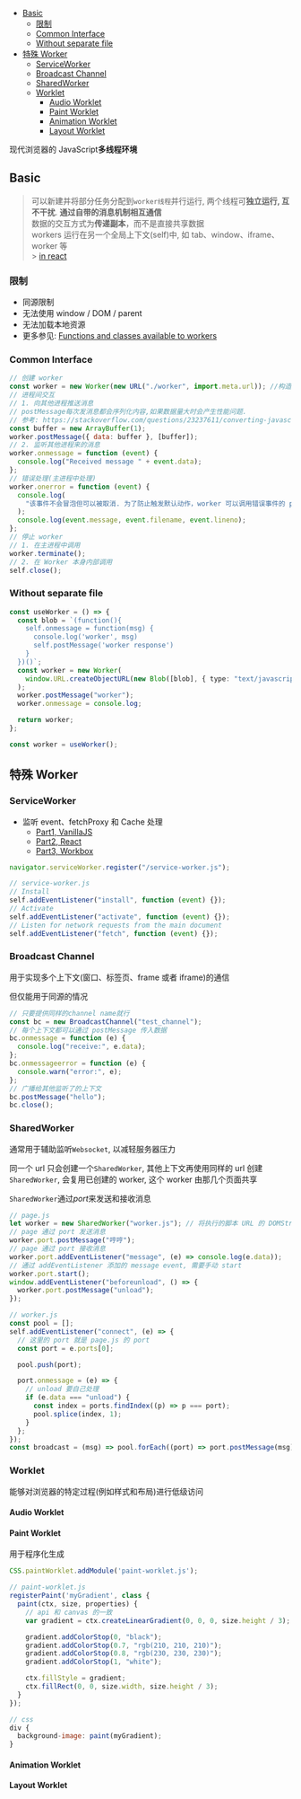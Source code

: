- [Basic](#basic)
  - [限制](#限制)
  - [Common Interface](#common-interface)
  - [Without separate file](#without-separate-file)
- [特殊 Worker](#特殊-worker)
  - [ServiceWorker](#serviceworker)
  - [Broadcast Channel](#broadcast-channel)
  - [SharedWorker](#sharedworker)
  - [Worklet](#worklet)
    - [Audio Worklet](#audio-worklet)
    - [Paint Worklet](#paint-worklet)
    - [Animation Worklet](#animation-worklet)
    - [Layout Worklet](#layout-worklet)

现代浏览器的 JavaScript**多线程环境**

## Basic

> 可以新建并将部分任务分配到`worker线程`并行运行, 两个线程可**独立运行, 互不干扰**. **通过自带的消息机制相互通信**<br>
> 数据的交互方式为**传递副本**，而不是直接共享数据<br>
> workers 运行在另一个全局上下文(self)中, 如 tab、window、iframe、worker 等<br> > [in react](https://github.com/async-library/react-webworker/blob/master/src/index.js)

### 限制

- 同源限制
- 无法使用 window / DOM / parent
- 无法加载本地资源
- 更多参见: [Functions and classes available to workers](https://developer.mozilla.org/en-US/docs/Web/API/Web_Workers_API/Functions_and_classes_available_to_workers)

### Common Interface

```js
// 创建 worker
const worker = new Worker(new URL("./worker", import.meta.url)); //构造函数采用 Worker 脚本的名称
// 进程间交互
// 1. 向其他进程推送消息
// postMessage每次发消息都会序列化内容,如果数据量大时会产生性能问题.
// 参考: https://stackoverflow.com/questions/23237611/converting-javascript-2d-arrays-to-arraybuffer
const buffer = new ArrayBuffer(1);
worker.postMessage({ data: buffer }, [buffer]);
// 2. 监听其他进程来的消息
worker.onmessage = function (event) {
  console.log("Received message " + event.data);
};
// 错误处理(主进程中处理)
worker.onerror = function (event) {
  console.log(
    "该事件不会冒泡但可以被取消. 为了防止触发默认动作，worker 可以调用错误事件的 preventDefault()方法",
  );
  console.log(event.message, event.filename, event.lineno);
};
// 停止 worker
// 1. 在主进程中调用
worker.terminate();
// 2. 在 Worker 本身内部调用
self.close();
```

### Without separate file

```typescript
const useWorker = () => {
  const blob = `(function(){
    self.onmessage = function(msg) {
      console.log('worker', msg)
      self.postMessage('worker response')
    }
  })()`;
  const worker = new Worker(
    window.URL.createObjectURL(new Blob([blob], { type: "text/javascript" })),
  );
  worker.postMessage("worker");
  worker.onmessage = console.log;

  return worker;
};

const worker = useWorker();
```

## 特殊 Worker

### ServiceWorker

- 监听 event、fetchProxy 和 Cache 处理
  - [Part1, VanillaJS](https://ithelp.ithome.com.tw/articles/10216819)
  - [Part2, React](https://juejin.im/post/6881616183158636552)
  - [Part3, Workbox](https://developers.google.cn/web/tools/workbox)

```js
navigator.serviceWorker.register("/service-worker.js");

// service-worker.js
// Install
self.addEventListener("install", function (event) {});
// Activate
self.addEventListener("activate", function (event) {});
// Listen for network requests from the main document
self.addEventListener("fetch", function (event) {});
```

### Broadcast Channel

用于实现多个上下文(窗口、标签页、frame 或者 iframe)的通信

但仅能用于同源的情况

```js
// 只要提供同样的channel name就行
const bc = new BroadcastChannel("test_channel");
// 每个上下文都可以通过 postMessage 传入数据
bc.onmessage = function (e) {
  console.log("receive:", e.data);
};
bc.onmessageerror = function (e) {
  console.warn("error:", e);
};
// 广播给其他监听了的上下文
bc.postMessage("hello");
bc.close();
```

### SharedWorker

通常用于辅助监听`Websocket`, 以减轻服务器压力

同一个 url 只会创建一个`SharedWorker`, 其他上下文再使用同样的 url 创建`SharedWorker`, 会复用已创建的 worker, 这个 worker 由那几个页面共享

`SharedWorker`通过*port*来发送和接收消息

```js
// page.js
let worker = new SharedWorker("worker.js"); // 将执行的脚本 URL 的 DOMString
// page 通过 port 发送消息
worker.port.postMessage("哼哼");
// page 通过 port 接收消息
worker.port.addEventListener("message", (e) => console.log(e.data));
// 通过 addEventListener 添加的 message event, 需要手动 start
worker.port.start();
window.addEventListener("beforeunload", () => {
  worker.port.postMessage("unload");
});

// worker.js
const pool = [];
self.addEventListener("connect", (e) => {
  // 这里的 port 就是 page.js 的 port
  const port = e.ports[0];

  pool.push(port);

  port.onmessage = (e) => {
    // unload 要自己处理
    if (e.data === "unload") {
      const index = ports.findIndex((p) => p === port);
      pool.splice(index, 1);
    }
  };
});
const broadcast = (msg) => pool.forEach((port) => port.postMessage(msg));
```

### Worklet

能够对浏览器的特定过程(例如样式和布局)进行低级访问

#### Audio Worklet

#### Paint Worklet

用于程序化生成

```js
CSS.paintWorklet.addModule('paint-worklet.js');

// paint-worklet.js
registerPaint('myGradient', class {
  paint(ctx, size, properties) {
    // api 和 canvas 的一致
    var gradient = ctx.createLinearGradient(0, 0, 0, size.height / 3);

    gradient.addColorStop(0, "black");
    gradient.addColorStop(0.7, "rgb(210, 210, 210)");
    gradient.addColorStop(0.8, "rgb(230, 230, 230)");
    gradient.addColorStop(1, "white");

    ctx.fillStyle = gradient;
    ctx.fillRect(0, 0, size.width, size.height / 3);
  }
});

// css
div {
  background-image: paint(myGradient);
}
```

#### Animation Worklet

#### Layout Worklet
